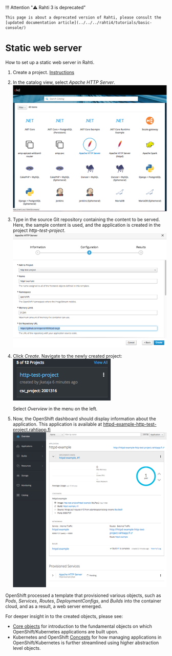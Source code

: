 <style>
.admonition-title { background-color: rgba(255, 145, 0, 0.1) !important; }
.admonition { background-color: white !important; }
</style>
!!! Attention "⚠️ Rahti 3 is deprecated"

    This page is about a deprecated version of Rahti, please consult the [updated documentation article](../../../rahti4/tutorials/basic-console/)

# Static web server

How to set up a static web server in Rahti.

1.  Create a project. [Instructions](../rahti/usage/projects_and_quota.md)

2.  In the catalog view, select _Apache HTTP Server_.
    ![Select-httpd](../img/select-http.png)

3. Type in the source Git repository containing the content to be
    served. Here, the sample content is used, and the application
    is created in the project _http-test-project_.
    ![type-in-git](../img/type-git.png)

4.  Click _Create_. Navigate to the newly created
    project: ![new-project](../img/click-project.png)

    Select _Overview_ in the menu on the left.

5.  Now, the OpenShift dashboard should display information about the application.
    This application is available at 
    [httpd-example-http-test-project.rahtiapp.fi](http://httpd-example-http-test-project.rahtiapp.fi)
    ![new-app-info](../img/new-app-info.png)

OpenShift processed a template that provisioned
various objects, such as _Pods_, _Services_, _Routes_, _DeploymentConfigs_, and
_Builds_ into the container cloud, and as a result, a web server emerged.

For deeper insight in to the created objects, please see:

* [Core objects](elemental_tutorial.md) for introduction to the fundamental objects on
  which OpenShift/Kubernetes applications are built upon.
* Kubernetes and OpenShift [Concepts](../rahti/concepts.md) for how managing applications in
  OpenShift/Kubernetes is further streamlined using higher abstraction level objects.
